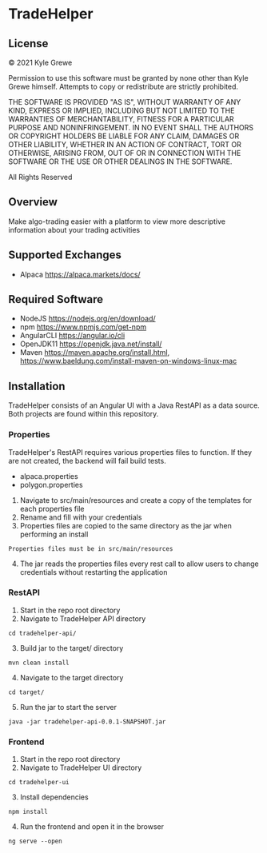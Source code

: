 # TradeHelper

## License

&copy; 2021 Kyle Grewe

Permission to use this software must be granted by none other than Kyle Grewe himself.  Attempts to copy or redistribute are strictly prohibited.

THE SOFTWARE IS PROVIDED "AS IS", WITHOUT WARRANTY OF ANY KIND, EXPRESS OR IMPLIED, INCLUDING BUT NOT LIMITED TO THE WARRANTIES OF MERCHANTABILITY, FITNESS FOR A PARTICULAR PURPOSE AND NONINFRINGEMENT. IN NO EVENT SHALL THE AUTHORS OR COPYRIGHT HOLDERS BE LIABLE FOR ANY CLAIM, DAMAGES OR OTHER LIABILITY, WHETHER IN AN ACTION OF CONTRACT, TORT OR OTHERWISE, ARISING FROM, OUT OF OR IN CONNECTION WITH THE SOFTWARE OR THE USE OR OTHER DEALINGS IN THE SOFTWARE.

All Rights Reserved

## Overview

Make algo-trading easier with a platform to view more descriptive information about your trading activities

## Supported Exchanges

- Alpaca https://alpaca.markets/docs/

## Required Software

- NodeJS https://nodejs.org/en/download/
- npm https://www.npmjs.com/get-npm
- AngularCLI https://angular.io/cli
- OpenJDK11 https://openjdk.java.net/install/
- Maven https://maven.apache.org/install.html, https://www.baeldung.com/install-maven-on-windows-linux-mac

## Installation

TradeHelper consists of an Angular UI with a Java RestAPI as a data source.  Both projects are found within this repository.

### Properties

TradeHelper's RestAPI requires various properties files to function.  If they are not created, the backend will fail build tests.

- alpaca.properties
- polygon.properties

1. Navigate to src/main/resources and create a copy of the templates for each properties file
2. Rename and fill with your credentials
3. Properties files are copied to the same directory as the jar when performing an install
```
Properties files must be in src/main/resources
```
4. The jar reads the properties files every rest call to allow users to change credentials without restarting the application

### RestAPI

1. Start in the repo root directory
2. Navigate to TradeHelper API directory
``` 
cd tradehelper-api/
```
3. Build jar to the target/ directory
``` 
mvn clean install
```
4. Navigate to the target directory
``` 
cd target/
```
5. Run the jar to start the server
``` 
java -jar tradehelper-api-0.0.1-SNAPSHOT.jar
```

### Frontend

1. Start in the repo root directory
2. Navigate to TradeHelper UI directory
``` 
cd tradehelper-ui
```
3. Install dependencies
``` 
npm install
```
4. Run the frontend and open it in the browser
``` 
ng serve --open
```

